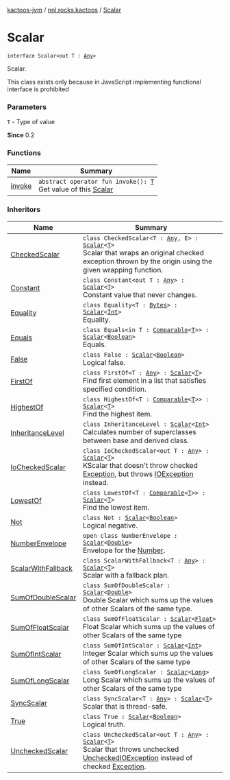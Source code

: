 [kactoos-jvm](../../index.md) / [nnl.rocks.kactoos](../index.md) / [Scalar](./index.md)

# Scalar

`interface Scalar<out T : `[`Any`](https://kotlinlang.org/api/latest/jvm/stdlib/kotlin/-any/index.html)`>`

Scalar.

This class exists only because in JavaScript
implementing functional interface is prohibited

### Parameters

`T` - Type of value

**Since**
0.2

### Functions

| Name | Summary |
|---|---|
| [invoke](invoke.md) | `abstract operator fun invoke(): `[`T`](index.md#T)<br>Get value of this [Scalar](./index.md) |

### Inheritors

| Name | Summary |
|---|---|
| [CheckedScalar](../../nnl.rocks.kactoos.scalar/-checked-scalar/index.md) | `class CheckedScalar<T : `[`Any`](https://kotlinlang.org/api/latest/jvm/stdlib/kotlin/-any/index.html)`, E> : `[`Scalar`](./index.md)`<`[`T`](../../nnl.rocks.kactoos.scalar/-checked-scalar/index.md#T)`>`<br>Scalar that wraps an original checked exception thrown by the origin using the given wrapping function. |
| [Constant](../../nnl.rocks.kactoos.scalar/-constant/index.md) | `class Constant<out T : `[`Any`](https://kotlinlang.org/api/latest/jvm/stdlib/kotlin/-any/index.html)`> : `[`Scalar`](./index.md)`<`[`T`](../../nnl.rocks.kactoos.scalar/-constant/index.md#T)`>`<br>Constant value that never changes. |
| [Equality](../../nnl.rocks.kactoos.scalar/-equality/index.md) | `class Equality<T : `[`Bytes`](../-bytes/index.md)`> : `[`Scalar`](./index.md)`<`[`Int`](https://kotlinlang.org/api/latest/jvm/stdlib/kotlin/-int/index.html)`>`<br>Equality. |
| [Equals](../../nnl.rocks.kactoos.scalar/-equals/index.md) | `class Equals<in T : `[`Comparable`](https://kotlinlang.org/api/latest/jvm/stdlib/kotlin/-comparable/index.html)`<`[`T`](../../nnl.rocks.kactoos.scalar/-equals/index.md#T)`>> : `[`Scalar`](./index.md)`<`[`Boolean`](https://kotlinlang.org/api/latest/jvm/stdlib/kotlin/-boolean/index.html)`>`<br>Equals. |
| [False](../../nnl.rocks.kactoos.scalar/-false/index.md) | `class False : `[`Scalar`](./index.md)`<`[`Boolean`](https://kotlinlang.org/api/latest/jvm/stdlib/kotlin/-boolean/index.html)`>`<br>Logical false. |
| [FirstOf](../../nnl.rocks.kactoos.scalar/-first-of/index.md) | `class FirstOf<T : `[`Any`](https://kotlinlang.org/api/latest/jvm/stdlib/kotlin/-any/index.html)`> : `[`Scalar`](./index.md)`<`[`T`](../../nnl.rocks.kactoos.scalar/-first-of/index.md#T)`>`<br>Find first element in a list that satisfies specified condition. |
| [HighestOf](../../nnl.rocks.kactoos.scalar/-highest-of/index.md) | `class HighestOf<T : `[`Comparable`](https://kotlinlang.org/api/latest/jvm/stdlib/kotlin/-comparable/index.html)`<`[`T`](../../nnl.rocks.kactoos.scalar/-highest-of/index.md#T)`>> : `[`Scalar`](./index.md)`<`[`T`](../../nnl.rocks.kactoos.scalar/-highest-of/index.md#T)`>`<br>Find the highest item. |
| [InheritanceLevel](../../nnl.rocks.kactoos.scalar/-inheritance-level/index.md) | `class InheritanceLevel : `[`Scalar`](./index.md)`<`[`Int`](https://kotlinlang.org/api/latest/jvm/stdlib/kotlin/-int/index.html)`>`<br>Calculates number of superclasses between base and derived class. |
| [IoCheckedScalar](../../nnl.rocks.kactoos.scalar/-io-checked-scalar/index.md) | `class IoCheckedScalar<out T : `[`Any`](https://kotlinlang.org/api/latest/jvm/stdlib/kotlin/-any/index.html)`> : `[`Scalar`](./index.md)`<`[`T`](../../nnl.rocks.kactoos.scalar/-io-checked-scalar/index.md#T)`>`<br>KScalar that doesn't throw checked [Exception](https://kotlinlang.org/api/latest/jvm/stdlib/kotlin/-exception/index.html), but throws [IOException](http://docs.oracle.com/javase/8/docs/api/java/io/IOException.html) instead. |
| [LowestOf](../../nnl.rocks.kactoos.scalar/-lowest-of/index.md) | `class LowestOf<T : `[`Comparable`](https://kotlinlang.org/api/latest/jvm/stdlib/kotlin/-comparable/index.html)`<`[`T`](../../nnl.rocks.kactoos.scalar/-lowest-of/index.md#T)`>> : `[`Scalar`](./index.md)`<`[`T`](../../nnl.rocks.kactoos.scalar/-lowest-of/index.md#T)`>`<br>Find the lowest item. |
| [Not](../../nnl.rocks.kactoos.scalar/-not/index.md) | `class Not : `[`Scalar`](./index.md)`<`[`Boolean`](https://kotlinlang.org/api/latest/jvm/stdlib/kotlin/-boolean/index.html)`>`<br>Logical negative. |
| [NumberEnvelope](../../nnl.rocks.kactoos.scalar/-number-envelope/index.md) | `open class NumberEnvelope : `[`Scalar`](./index.md)`<`[`Double`](https://kotlinlang.org/api/latest/jvm/stdlib/kotlin/-double/index.html)`>`<br>Envelope for the [Number](https://kotlinlang.org/api/latest/jvm/stdlib/kotlin/-number/index.html). |
| [ScalarWithFallback](../../nnl.rocks.kactoos.scalar/-scalar-with-fallback/index.md) | `class ScalarWithFallback<T : `[`Any`](https://kotlinlang.org/api/latest/jvm/stdlib/kotlin/-any/index.html)`> : `[`Scalar`](./index.md)`<`[`T`](../../nnl.rocks.kactoos.scalar/-scalar-with-fallback/index.md#T)`>`<br>Scalar with a fallback plan. |
| [SumOfDoubleScalar](../../nnl.rocks.kactoos.scalar/-sum-of-double-scalar/index.md) | `class SumOfDoubleScalar : `[`Scalar`](./index.md)`<`[`Double`](https://kotlinlang.org/api/latest/jvm/stdlib/kotlin/-double/index.html)`>`<br>Double Scalar which sums up the values of other Scalars of the same type. |
| [SumOfFloatScalar](../../nnl.rocks.kactoos.scalar/-sum-of-float-scalar/index.md) | `class SumOfFloatScalar : `[`Scalar`](./index.md)`<`[`Float`](https://kotlinlang.org/api/latest/jvm/stdlib/kotlin/-float/index.html)`>`<br>Float Scalar which sums up the values of other Scalars of the same type |
| [SumOfIntScalar](../../nnl.rocks.kactoos.scalar/-sum-of-int-scalar/index.md) | `class SumOfIntScalar : `[`Scalar`](./index.md)`<`[`Int`](https://kotlinlang.org/api/latest/jvm/stdlib/kotlin/-int/index.html)`>`<br>Integer Scalar which sums up the values of other Scalars of the same type |
| [SumOfLongScalar](../../nnl.rocks.kactoos.scalar/-sum-of-long-scalar/index.md) | `class SumOfLongScalar : `[`Scalar`](./index.md)`<`[`Long`](https://kotlinlang.org/api/latest/jvm/stdlib/kotlin/-long/index.html)`>`<br>Long Scalar which sums up the values of other Scalars of the same type |
| [SyncScalar](../../nnl.rocks.kactoos.scalar/-sync-scalar/index.md) | `class SyncScalar<T : `[`Any`](https://kotlinlang.org/api/latest/jvm/stdlib/kotlin/-any/index.html)`> : `[`Scalar`](./index.md)`<`[`T`](../../nnl.rocks.kactoos.scalar/-sync-scalar/index.md#T)`>`<br>Scalar that is thread-safe. |
| [True](../../nnl.rocks.kactoos.scalar/-true/index.md) | `class True : `[`Scalar`](./index.md)`<`[`Boolean`](https://kotlinlang.org/api/latest/jvm/stdlib/kotlin/-boolean/index.html)`>`<br>Logical truth. |
| [UncheckedScalar](../../nnl.rocks.kactoos.scalar/-unchecked-scalar/index.md) | `class UncheckedScalar<out T : `[`Any`](https://kotlinlang.org/api/latest/jvm/stdlib/kotlin/-any/index.html)`> : `[`Scalar`](./index.md)`<`[`T`](../../nnl.rocks.kactoos.scalar/-unchecked-scalar/index.md#T)`>`<br>Scalar that throws unchecked [UncheckedIOException](http://docs.oracle.com/javase/8/docs/api/java/io/UncheckedIOException.html) instead of checked [Exception](https://kotlinlang.org/api/latest/jvm/stdlib/kotlin/-exception/index.html). |
